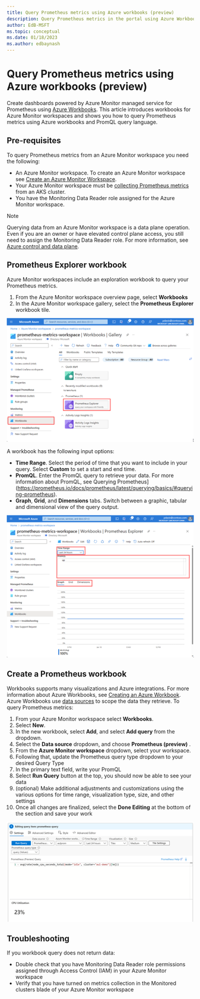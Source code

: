 ```yaml
---
title: Query Prometheus metrics using Azure workbooks (preview)
description: Query Prometheus metrics in the portal using Azure Workbooks.
author: EdB-MSFT
ms.topic: conceptual
ms.date: 01/18/2023
ms.author: edbaynash
---
```


# Query Prometheus metrics using Azure workbooks (preview)

Create dashboards powered by Azure Monitor managed service for Prometheus using [Azure Workbooks](../visualize/workbooks-overview.md).
This article introduces workbooks for Azure Monitor workspaces and shows you how to query Prometheus metrics using Azure workbooks and PromQL query language.

## Pre-requisites
To query Prometheus metrics from an Azure Monitor workspace you need the following:
-	An Azure Monitor workspace. To create an Azure Monitor workspace see [Create an Azure Monitor Workspace](./azure-monitor-workspace-overview?tabs=azure-portal.md#create-an-azure-monitor-workspace).
-	Your Azure Monitor workspace must be [collecting Prometheus metrics](./prometheus-metrics-enable.md) from an AKS cluster.
-	You have the Monitoring Data Reader role assigned for the Azure Monitor workspace.

> [!NOTE]
> Querying data from an Azure Monitor workspace is a data plane operation. Even if you are an owner or have elevated control plane access, you still need to assign the Monitoring Data Reader role. For more information, see [Azure control and data plane](../../azure-resource-manager/management/control-plane-and-data-plane.md).

## Prometheus Explorer workbook
Azure Monitor workspaces include an exploration workbook to query your Prometheus metrics. 

1. From the Azure Monitor workspace overview page, select **Workbooks**
1. In the Azure Monitor workspace gallery, select the **Prometheus Explorer** workbook tile.

![Screenshot that shows Azure Monitor workspace gallery](./media/prometheus-workbooks/prometheus-gallery.png)

A workbook has the following input options:
-	**Time Range**. Select the period of time that you want to include in your query. Select **Custom** to set a start and end time.
-	**PromQL**. Enter the PromQL query to retrieve your data. For more information about PromQL, see Querying Prometheus](https://prometheus.io/docs/prometheus/latest/querying/basics/#querying-prometheus).
-	**Graph**, **Grid**, and **Dimensions** tabs. Switch between a graphic, tabular and dimensional view of the query output.

![Screenshot that shows PromQL explorer](./media/prometheus-workbooks/prometheus-explorer.png)

## Create a Prometheus workbook

Workbooks supports many visualizations and Azure integrations. For more information about Azure Workbooks, see [Creating an Azure Workbook](../visualize/workbooks-create-workbook.md).
Azure Workbooks use [data sources](../visualize/workbooks-data-sources.md#prometheus-preview) to scope the data they retrieve. To query Prometheus metrics:

1.	From your Azure Monitor workspace select **Workbooks**.
1.  Select **New**.
1.	In the new workbook, select **Add**, and select **Add query** from the dropdown.
1.	Select the  **Data source** dropdown, and choose **Prometheus (preview)** .
1.	From the **Azure Monitor workspace** dropdown, select your workspace.
1.	Following that, update the Prometheus query type dropdown to your desired Query Type
1.	In the primary text field, write your PromQL
1.	Select **Run Query**                       button at the top, you should now be able to see your data
1.	(optional) Make additional adjustments and customizations using the various options for time range, visualization type, size, and other settings
1.	Once all changes are finalized, select the **Done Editing** at the bottom of the section and save your work

![Screenshot that shows sample PromQL query](./media/prometheus-workbooks/prometheus-query.png)

## Troubleshooting

If you workbook query does not return data:

-	Double check that you have Monitoring Data Reader role permissions assigned through Access Control (IAM) in your Azure Monitor workspace
-	Verify that you have turned on metrics collection in the Monitored clusters blade of your Azure Monitor workspace



